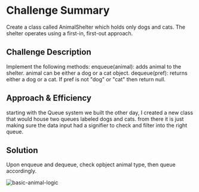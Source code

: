 # Challenge Summary
Create a class called AnimalShelter which holds only dogs and cats. The shelter operates using a first-in, first-out approach.
## Challenge Description
Implement the following methods:
enqueue(animal): adds animal to the shelter. animal can be either a dog or a cat object.
dequeue(pref): returns either a dog or a cat. If pref is not "dog" or "cat" then return null.
## Approach & Efficiency
starting with the Queue system we built the other day, I created a new class that would house two queues labeled dogs and cats. from there it is just making sure the data input had a signifier to check and filter into the right queue.

## Solution
 
Upon enqueue and dequeue, check opbject animal type, then queue accordingly. 

![basic-animal-logic]('./assets/animalQlogic.jpg')